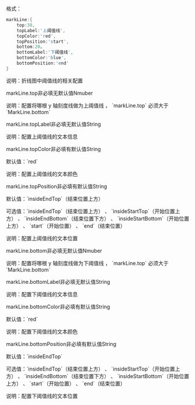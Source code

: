 格式：

```d
markLine:{
    top:38,
    topLabel:'上阈值线',
    topColor:'red',
    topPosition:'start',
    bottom:20，
    bottomLabel:'下阈值线',
    bottomColor:'blue',
    bottomPosition:'end'
}
```

说明：折线图中阈值线的相关配置

<p class='ev_expand_title'>markLine.top<span class='ev_expand_required'>非必填</span><span class='ev_expand_defaults'>无默认值</span><span class='ev_expand_type'>Nmuber</span>

<p class='ev_expand_introduce'>说明：配置将哪根 y 轴刻度线做为上阈值线 ， `markLine.top` 必须大于 `MarkLine.bottom`

<p class='ev_expand_title'>markLine.topLabel<span class='ev_expand_required'>非必填</span><span class='ev_expand_defaults'>无默认值</span><span class='ev_expand_type'>String</span>

<p class='ev_expand_introduce'>说明：配置上阈值线的文本信息

<p class='ev_expand_title'>markLine.topColor<span class='ev_expand_required'>非必填</span><span class='ev_expand_defaults'>有默认值</span><span class='ev_expand_type'>String</span>

<p class='ev_expand_introduce'>默认值：`red`

<p class='ev_expand_introduce'>说明：配置上阈值线的文本颜色

<p class='ev_expand_title'>markLine.topPosition<span class='ev_expand_required'>非必填</span><span class='ev_expand_defaults'>有默认值</span><span class='ev_expand_type'>String</span>

<p class='ev_expand_introduce'>默认值：`insideEndTop`（结束位置上方）

<p class='ev_expand_introduce'>可选值：`insideEndTop`（结束位置上方） 、 `insideStartTop`（开始位置上方） 、 `insideEndBottom`（结束位置下方） 、 `insideStartBottom`（开始位置上方） 、 `start`（开始位置） 、 `end`（结束位置）

<p class='ev_expand_introduce'>说明：配置上阈值线的文本位置

<p class='ev_expand_title'>markLine.bottom<span class='ev_expand_required'>非必填</span><span class='ev_expand_defaults'>无默认值</span><span class='ev_expand_type'>Nmuber</span>

<p class='ev_expand_introduce'>说明：配置将哪根 y 轴刻度线做为下阈值线 ， `markLine.top` 必须大于 `MarkLine.bottom`

<p class='ev_expand_title'>markLine.bottomLabel<span class='ev_expand_required'>非必填</span><span class='ev_expand_defaults'>无默认值</span><span class='ev_expand_type'>String</span>

<p class='ev_expand_introduce'>说明：配置下阈值线的文本信息

<p class='ev_expand_title'>markLine.bottomColor<span class='ev_expand_required'>非必填</span><span class='ev_expand_defaults'>有默认值</span><span class='ev_expand_type'>String</span>

<p class='ev_expand_introduce'>默认值：`red`

<p class='ev_expand_introduce'>说明：配置下阈值线的文本颜色

<p class='ev_expand_title'>markLine.bottomPosition<span class='ev_expand_required'>非必填</span><span class='ev_expand_defaults'>有默认值</span><span class='ev_expand_type'>String</span>

<p class='ev_expand_introduce'>默认值：`insideEndTop`

<p class='ev_expand_introduce'>可选值：`insideEndTop`（结束位置上方） 、 `insideStartTop`（开始位置上方） 、 `insideEndBottom`（结束位置下方） 、 `insideStartBottom`（开始位置上方） 、 `start`（开始位置） 、 `end`（结束位置）

<p class='ev_expand_introduce'>说明：配置下阈值线的文本位置
